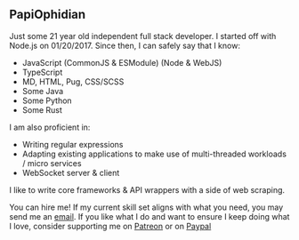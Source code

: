 ## PapiOphidian
Just some 21 year old independent full stack developer. I started off with Node.js on 01/20/2017.
Since then, I can safely say that I know:
- JavaScript (CommonJS & ESModule) (Node & WebJS)
- TypeScript
- MD, HTML, Pug, CSS/SCSS
- Some Java
- Some Python
- Some Rust

I am also proficient in:
- Writing regular expressions
- Adapting existing applications to make use of multi-threaded workloads / micro services
- WebSocket server & client

I like to write core frameworks & API wrappers with a side of web scraping.

You can hire me! If my current skill set aligns with what you need, you may send me an [email](mailto:bradleyjplatt@yahoo.com).
If you like what I do and want to ensure I keep doing what I love, consider supporting me on [Patreon](https://patreon.com/papiophidian) or on [Paypal](https://paypal.me/papiophidian)
